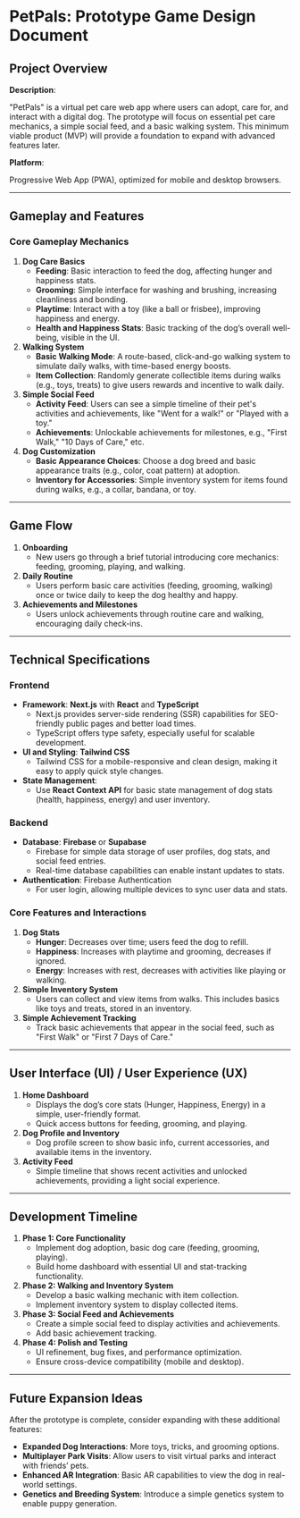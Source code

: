 # **PetPals: Prototype Game Design Document**

## **Project Overview**

**Description**:

"PetPals" is a virtual pet care web app where users can adopt, care for, and interact with a digital dog. The prototype will focus on essential pet care mechanics, a simple social feed, and a basic walking system. This minimum viable product (MVP) will provide a foundation to expand with advanced features later.

**Platform**:

Progressive Web App (PWA), optimized for mobile and desktop browsers.

---

## **Gameplay and Features**

### **Core Gameplay Mechanics**

1. **Dog Care Basics**
    - **Feeding**: Basic interaction to feed the dog, affecting hunger and happiness stats.
    - **Grooming**: Simple interface for washing and brushing, increasing cleanliness and bonding.
    - **Playtime**: Interact with a toy (like a ball or frisbee), improving happiness and energy.
    - **Health and Happiness Stats**: Basic tracking of the dog’s overall well-being, visible in the UI.
2. **Walking System**
    - **Basic Walking Mode**: A route-based, click-and-go walking system to simulate daily walks, with time-based energy boosts.
    - **Item Collection**: Randomly generate collectible items during walks (e.g., toys, treats) to give users rewards and incentive to walk daily.
3. **Simple Social Feed**
    - **Activity Feed**: Users can see a simple timeline of their pet's activities and achievements, like "Went for a walk!" or "Played with a toy."
    - **Achievements**: Unlockable achievements for milestones, e.g., "First Walk," "10 Days of Care," etc.
4. **Dog Customization**
    - **Basic Appearance Choices**: Choose a dog breed and basic appearance traits (e.g., color, coat pattern) at adoption.
    - **Inventory for Accessories**: Simple inventory system for items found during walks, e.g., a collar, bandana, or toy.

---

## **Game Flow**

1. **Onboarding**
    - New users go through a brief tutorial introducing core mechanics: feeding, grooming, playing, and walking.
2. **Daily Routine**
    - Users perform basic care activities (feeding, grooming, walking) once or twice daily to keep the dog healthy and happy.
3. **Achievements and Milestones**
    - Users unlock achievements through routine care and walking, encouraging daily check-ins.

---

## **Technical Specifications**

### **Frontend**

- **Framework**: **Next.js** with **React** and **TypeScript**
    - Next.js provides server-side rendering (SSR) capabilities for SEO-friendly public pages and better load times.
    - TypeScript offers type safety, especially useful for scalable development.
- **UI and Styling**: **Tailwind CSS**
    - Tailwind CSS for a mobile-responsive and clean design, making it easy to apply quick style changes.
- **State Management**:
    - Use **React Context API** for basic state management of dog stats (health, happiness, energy) and user inventory.

### **Backend**

- **Database**: **Firebase** or **Supabase**
    - Firebase for simple data storage of user profiles, dog stats, and social feed entries.
    - Real-time database capabilities can enable instant updates to stats.
- **Authentication**: Firebase Authentication
    - For user login, allowing multiple devices to sync user data and stats.

### **Core Features and Interactions**

1. **Dog Stats**
    - **Hunger**: Decreases over time; users feed the dog to refill.
    - **Happiness**: Increases with playtime and grooming, decreases if ignored.
    - **Energy**: Increases with rest, decreases with activities like playing or walking.
2. **Simple Inventory System**
    - Users can collect and view items from walks. This includes basics like toys and treats, stored in an inventory.
3. **Simple Achievement Tracking**
    - Track basic achievements that appear in the social feed, such as "First Walk" or "First 7 Days of Care."

---

## **User Interface (UI) / User Experience (UX)**

1. **Home Dashboard**
    - Displays the dog’s core stats (Hunger, Happiness, Energy) in a simple, user-friendly format.
    - Quick access buttons for feeding, grooming, and playing.
2. **Dog Profile and Inventory**
    - Dog profile screen to show basic info, current accessories, and available items in the inventory.
3. **Activity Feed**
    - Simple timeline that shows recent activities and unlocked achievements, providing a light social experience.

---

## **Development Timeline**

1. **Phase 1: Core Functionality**
    - Implement dog adoption, basic dog care (feeding, grooming, playing).
    - Build home dashboard with essential UI and stat-tracking functionality.
2. **Phase 2: Walking and Inventory System**
    - Develop a basic walking mechanic with item collection.
    - Implement inventory system to display collected items.
3. **Phase 3: Social Feed and Achievements**
    - Create a simple social feed to display activities and achievements.
    - Add basic achievement tracking.
4. **Phase 4: Polish and Testing**
    - UI refinement, bug fixes, and performance optimization.
    - Ensure cross-device compatibility (mobile and desktop).

---

## **Future Expansion Ideas**

After the prototype is complete, consider expanding with these additional features:

- **Expanded Dog Interactions**: More toys, tricks, and grooming options.
- **Multiplayer Park Visits**: Allow users to visit virtual parks and interact with friends’ pets.
- **Enhanced AR Integration**: Basic AR capabilities to view the dog in real-world settings.
- **Genetics and Breeding System**: Introduce a simple genetics system to enable puppy generation.